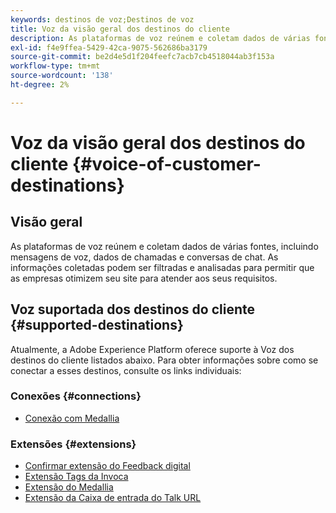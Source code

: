 ```yaml
---
keywords: destinos de voz;Destinos de voz
title: Voz da visão geral dos destinos do cliente
description: As plataformas de voz reúnem e coletam dados de várias fontes, incluindo mensagens de voz, dados de chamadas e conversas de chat. As informações coletadas podem ser filtradas e analisadas para permitir que as empresas otimizem seu site para atender aos seus requisitos.
exl-id: f4e9ffea-5429-42ca-9075-562686ba3179
source-git-commit: be2d4e5d1f204feefc7acb7cb4518044ab3f153a
workflow-type: tm+mt
source-wordcount: '138'
ht-degree: 2%

---
```


# Voz da visão geral dos destinos do cliente {#voice-of-customer-destinations}

## Visão geral

As plataformas de voz reúnem e coletam dados de várias fontes, incluindo mensagens de voz, dados de chamadas e conversas de chat. As informações coletadas podem ser filtradas e analisadas para permitir que as empresas otimizem seu site para atender aos seus requisitos.

## Voz suportada dos destinos do cliente {#supported-destinations}

Atualmente, a Adobe Experience Platform oferece suporte à Voz dos destinos do cliente listados abaixo. Para obter informações sobre como se conectar a esses destinos, consulte os links individuais:

### Conexões {#connections}

* [Conexão com Medallia](/help/destinations/catalog/voice/medallia-connector.md)

### Extensões {#extensions}

* [Confirmar extensão do Feedback digital](confirmit-digital-feedback.md)
* [Extensão Tags da Invoca](invoca.md)
* [Extensão do Medallia](medallia.md)
* [Extensão da Caixa de entrada do Talk URL](talkurl.md)
